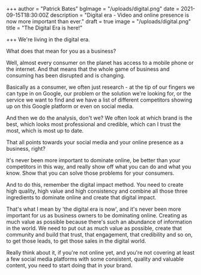+++
author = "Patrick Bates"
bgImage = "/uploads/digital.png"
date = 2021-09-15T18:30:00Z
description = "Digital era - Video and online presence is now more important than ever."
draft = true
image = "/uploads/digital.png"
title = "The Digital Era is here!"

+++
We're living in the digital era.

What does that mean for you as a business?

Well, almost every consumer on the planet has access to a mobile phone or the internet. And that means that the whole game of business and consuming has been disrupted and is changing.

Basically as a consumer, we often just research - at the tip of our fingers we can type in on Google, our problem or the solution we're looking for, or the service we want to find and we have a list of different competitors showing up on this Google platform or even on social media.

And then we do the analysis, don't we? We often look at which brand is the best, which looks most professional and credible, which can I trust the most, which is most up to date.

That all points towards your social media and your online presence as a business, right?

It's never been more important to dominate online, be better than your competitors in this way, and really show off what you can do and what you know. Show that you can solve those problems for your consumers.

And to do this, remember the digital impact method. You need to create high quality, high value and high consistency and combine all those three ingredients to dominate online and create that digital impact.

That's what I mean by 'the digital era is now', and it's never been more important for us as business owners to be dominating online. Creating as much value as possible because there's such an abundance of information in the world. We need to put out as much value as possible, create that community and build that trust, that engagement, that credibility and so on, to get those leads, to get those sales in the digital world.

Really think about it, if you're not online yet, and you're not covering at least a few social media platforms with some consistent, quality and valuable content, you need to start doing that in your brand.